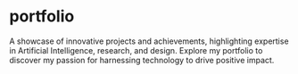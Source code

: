 # portfolio
A showcase of innovative projects and achievements, highlighting expertise in Artificial Intelligence, research, and design. Explore my portfolio to discover my passion for harnessing technology to drive positive impact.
